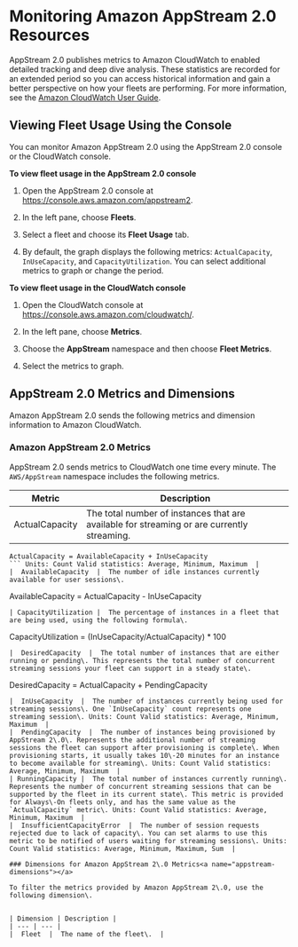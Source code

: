 # Monitoring Amazon AppStream 2\.0 Resources<a name="monitoring"></a>

AppStream 2\.0 publishes metrics to Amazon CloudWatch to enabled detailed tracking and deep dive analysis\. These statistics are recorded for an extended period so you can access historical information and gain a better perspective on how your fleets are performing\. For more information, see the [Amazon CloudWatch User Guide](http://docs.aws.amazon.com/AmazonCloudWatch/latest/monitoring/)\.

## Viewing Fleet Usage Using the Console<a name="monitoring-console"></a>

You can monitor Amazon AppStream 2\.0 using the AppStream 2\.0 console or the CloudWatch console\.

**To view fleet usage in the AppStream 2\.0 console**

1. Open the AppStream 2\.0 console at [https://console\.aws\.amazon\.com/appstream2](https://console.aws.amazon.com/appstream2)\.

1. In the left pane, choose **Fleets**\.

1. Select a fleet and choose its **Fleet Usage** tab\.

1. By default, the graph displays the following metrics: `ActualCapacity`, `InUseCapacity`, and `CapacityUtilization`\. You can select additional metrics to graph or change the period\.

**To view fleet usage in the CloudWatch console**

1. Open the CloudWatch console at [https://console\.aws\.amazon\.com/cloudwatch/](https://console.aws.amazon.com/cloudwatch/)\.

1. In the left pane, choose **Metrics**\.

1. Choose the **AppStream** namespace and then choose **Fleet Metrics**\.

1. Select the metrics to graph\.

## AppStream 2\.0 Metrics and Dimensions<a name="monitoring-with-cloudwatch"></a>

Amazon AppStream 2\.0 sends the following metrics and dimension information to Amazon CloudWatch\.

### Amazon AppStream 2\.0 Metrics<a name="appstream-metrics"></a>

AppStream 2\.0 sends metrics to CloudWatch one time every minute\. The `AWS/AppStream` namespace includes the following metrics\.


| Metric | Description | 
| --- | --- | 
| ActualCapacity |  The total number of instances that are available for streaming or are currently streaming\. 

```
ActualCapacity = AvailableCapacity + InUseCapacity
``` Units: Count Valid statistics: Average, Minimum, Maximum  | 
|  AvailableCapacity  |  The number of idle instances currently available for user sessions\. 

```
AvailableCapacity = ActualCapacity - InUseCapacity
``` Units: Count Valid statistics: Average, Minimum, Maximum  | 
| CapacityUtilization |  The percentage of instances in a fleet that are being used, using the following formula\. 

```
CapacityUtilization = (InUseCapacity/ActualCapacity) * 100
``` Monitoring this metric helps with decisions about increasing or decreasing the value of a fleet's desired capacity\. Units: Percent Valid statistics: Average, Minimum, Maximum  | 
|  DesiredCapacity  |  The total number of instances that are either running or pending\. This represents the total number of concurrent streaming sessions your fleet can support in a steady state\. 

```
DesiredCapacity = ActualCapacity + PendingCapacity
``` Units: Count Valid statistics: Average, Minimum, Maximum  | 
|  InUseCapacity  |  The number of instances currently being used for streaming sessions\. One `InUseCapacity` count represents one streaming session\. Units: Count Valid statistics: Average, Minimum, Maximum  | 
|  PendingCapacity  |  The number of instances being provisioned by AppStream 2\.0\. Represents the additional number of streaming sessions the fleet can support after provisioning is complete\. When provisioning starts, it usually takes 10\-20 minutes for an instance to become available for streaming\. Units: Count Valid statistics: Average, Minimum, Maximum  | 
| RunningCapacity |  The total number of instances currently running\. Represents the number of concurrent streaming sessions that can be supported by the fleet in its current state\. This metric is provided for Always\-On fleets only, and has the same value as the `ActualCapacity` metric\. Units: Count Valid statistics: Average, Minimum, Maximum  | 
|  InsufficientCapacityError  |  The number of session requests rejected due to lack of capacity\. You can set alarms to use this metric to be notified of users waiting for streaming sessions\. Units: Count Valid statistics: Average, Minimum, Maximum, Sum  | 

### Dimensions for Amazon AppStream 2\.0 Metrics<a name="appstream-dimensions"></a>

To filter the metrics provided by Amazon AppStream 2\.0, use the following dimension\.


| Dimension | Description | 
| --- | --- | 
|  Fleet  |  The name of the fleet\.  | 